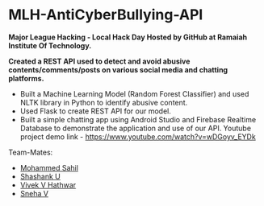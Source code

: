 # MLH-AntiCyberBullying-API

__Major League Hacking - Local Hack Day
Hosted by GitHub at Ramaiah Institute Of Technology.__

**Created a REST API used to detect and avoid abusive contents/comments/posts on various social media and chatting platforms.**

* Built a Machine Learning Model (Random Forest Classifier) and used NLTK library in Python to identify abusive content.
* Used Flask to create REST API for our model.
* Built a simple chatting app using Android Studio and Firebase Realtime Database to demonstrate the application and use of our API.
Youtube project demo link - https://www.youtube.com/watch?v=wDGoyv_EYDk

Team-Mates:
* [Mohammed Sahil](https://github.com/mohedsahil)
* [Shashank U](https://github.com/Shashank-U)
* [Vivek V Hathwar](https://github.com/vivekhathwar)
* [Sneha V](https://github.com/snehavishwanatha)
